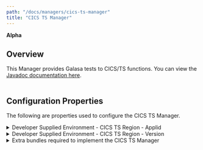 ```yaml
---
path: "/docs/managers/cics-ts-manager"
title: "CICS TS Manager"
---
```


**Alpha**

## Overview
This Manager provides Galasa tests to CICS/TS functions. You can view the <a href="https://javadoc.galasa.dev/dev/galasa/cicsts/package-summary.html" target="_blank" rel="noopener noreferrer"> Javadoc documentation here</a>. <br><br>


## Configuration Properties

The following are properties used to configure the CICS TS Manager.
 
<details>
<summary>Developer Supplied Environment - CICS TS Region - Applid</summary>

| Property: | Developer Supplied Environment - CICS TS Region - Applid |
| --------------------------------------- | :------------------------------------- |
| Name: | cicsts.dse.tag.[TAG].applid |
| Description: | Provides the applid of the CICS TS region for the DSE provisioner.  The applid setting is mandatory for a DSE region. |
| Required:  | Yes if you want a DSE region, otherwide not required |
| Default value: | None |
| Valid values: | A value VTAM applid |
| Examples: | <code>cicsts.dse.tag.PRIMARY.applid=CICS1A</code><br> |

</details>
 
<details>
<summary>Developer Supplied Environment - CICS TS Region - Version</summary>

| Property: | Developer Supplied Environment - CICS TS Region - Version |
| --------------------------------------- | :------------------------------------- |
| Name: | cicsts.dse.tag.[TAG].version |
| Description: | Provides the version of the CICS TS region to the DSE provisioner. |
| Required:  | Only requires setting if the test request it or a Manager performs a version dependent function. |
| Default value: | None |
| Valid values: | A value V.R.M version format, eg 5.6.0 |
| Examples: | <code>cicsts.dse.tag.PRIMARY.version=5.6.0</code><br> |

</details>
 
<details>
<summary>Extra bundles required to implement the CICS TS Manager</summary>

| Property: | Extra bundles required to implement the CICS TS Manager |
| --------------------------------------- | :------------------------------------- |
| Name: | cicsts.extra.bundles |
| Description: | The symbolic names of any bundles that need to be loaded                     with the CICS TS Manager |
| Required:  | No |
| Default value: | dev.galasa.cicsts.ceci.manager,dev.galasa.cicsts.ceda.manager,dev.galasa.cicsts.cemt.manager |
| Valid values: | bundle symbolic names comma separated |
| Examples: | <code>cicsts.extra.bundles=org.example.cicsts.provisioning</code><br> |

</details>
